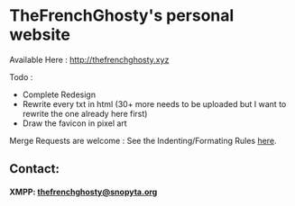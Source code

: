 # TheFrenchGhosty's personal website

Available Here : http://thefrenchghosty.xyz

Todo :
- Complete Redesign
- Rewrite every txt in html (30+ more needs to be uploaded but I want to rewrite the one already here first)
- Draw the favicon in pixel art

Merge Requests are welcome : See the Indenting/Formating Rules [here](https://gitlab.com/TheFrenchGhosty/thefrenchghosty.xyz/blob/master/CONTRIBUTING.md).


## Contact:

#### XMPP: thefrenchghosty@snopyta.org
